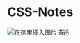 # CSS-Notes
![在这里插入图片描述](https://images.unsplash.com/photo-1507721999472-8ed4421c4af2?ixid=MnwxMjA3fDB8MHxwaG90by1wYWdlfHx8fGVufDB8fHx8&ixlib=rb-1.2.1&auto=format&fit=crop&w=1740&q=80#pic_center)
